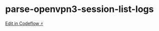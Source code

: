 # parse-openvpn3-session-list-logs

[Edit in Codeflow ⚡️](https://stackblitz.com/~/github.com/rjoydip/parse-openvpn3-session-list-logs)